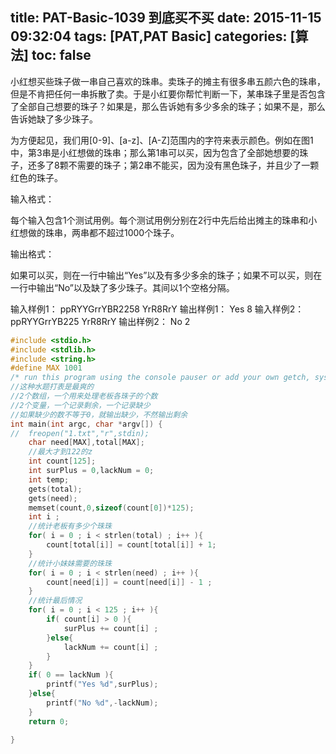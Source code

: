 title: PAT-Basic-1039 到底买不买
date: 2015-11-15 09:32:04
tags: [PAT,PAT Basic]
categories: [算法]
toc: false
---
小红想买些珠子做一串自己喜欢的珠串。卖珠子的摊主有很多串五颜六色的珠串，但是不肯把任何一串拆散了卖。于是小红要你帮忙判断一下，某串珠子里是否包含了全部自己想要的珠子？如果是，那么告诉她有多少多余的珠子；如果不是，那么告诉她缺了多少珠子。

为方便起见，我们用[0-9]、[a-z]、[A-Z]范围内的字符来表示颜色。例如在图1中，第3串是小红想做的珠串；那么第1串可以买，因为包含了全部她想要的珠子，还多了8颗不需要的珠子；第2串不能买，因为没有黑色珠子，并且少了一颗红色的珠子。

输入格式：

每个输入包含1个测试用例。每个测试用例分别在2行中先后给出摊主的珠串和小红想做的珠串，两串都不超过1000个珠子。

输出格式：

如果可以买，则在一行中输出“Yes”以及有多少多余的珠子；如果不可以买，则在一行中输出“No”以及缺了多少珠子。其间以1个空格分隔。

输入样例1：
ppRYYGrrYBR2258
YrR8RrY
输出样例1：
Yes 8
输入样例2：
ppRYYGrrYB225
YrR8RrY
输出样例2：
No 2
```c
#include <stdio.h>
#include <stdlib.h>
#include <string.h>
#define MAX 1001 
/* run this program using the console pauser or add your own getch, system("pause") or input loop */
//这种水题打表是最爽的
//2个数组，一个用来处理老板各珠子的个数
//2个变量，一个记录剩余，一个记录缺少
//如果缺少的数不等于0，就输出缺少，不然输出剩余 
int main(int argc, char *argv[]) {
//  freopen("1.txt","r",stdin);
    char need[MAX],total[MAX];
    //最大才到122的z 
    int count[125];
    int surPlus = 0,lackNum = 0;
    int temp;
    gets(total);
    gets(need);
    memset(count,0,sizeof(count[0])*125);
    int i ;
    //统计老板有多少个珠珠 
    for( i = 0 ; i < strlen(total) ; i++ ){
        count[total[i]] = count[total[i]] + 1; 
    }
    //统计小妹妹需要的珠珠 
    for( i = 0 ; i < strlen(need) ; i++ ){
        count[need[i]] = count[need[i]] - 1 ;
    } 
    //统计最后情况 
    for( i = 0 ; i < 125 ; i++ ){
        if( count[i] > 0 ){
            surPlus += count[i] ;
        }else{
            lackNum += count[i] ;
        }
    }
    if( 0 == lackNum ){
        printf("Yes %d",surPlus);
    }else{
        printf("No %d",-lackNum);
    }
    return 0;
    
}
```
